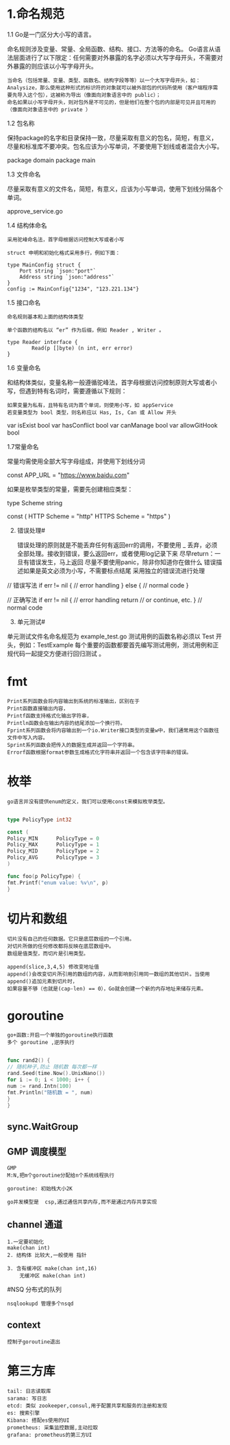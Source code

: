 # 1.命名规范

1.1 Go是一门区分大小写的语言。

命名规则涉及变量、常量、全局函数、结构、接口、方法等的命名。 Go语言从语法层面进行了以下限定：任何需要对外暴露的名字必须以大写字母开头，不需要对外暴露的则应该以小写字母开头。

    当命名（包括常量、变量、类型、函数名、结构字段等等）以一个大写字母开头，如：Analysize，那么使用这种形式的标识符的对象就可以被外部包的代码所使用（客户端程序需要先导入这个包），这被称为导出（像面向对象语言中的 public）；
    命名如果以小写字母开头，则对包外是不可见的，但是他们在整个包的内部是可见并且可用的（像面向对象语言中的 private ）

1.2 包名称

保持package的名字和目录保持一致，尽量采取有意义的包名，简短，有意义，尽量和标准库不要冲突。包名应该为小写单词，不要使用下划线或者混合大小写。

package domain package main

1.3 文件命名

尽量采取有意义的文件名，简短，有意义，应该为小写单词，使用下划线分隔各个单词。

approve_service.go

1.4 结构体命名

    采用驼峰命名法，首字母根据访问控制大写或者小写

    struct 申明和初始化格式采用多行，例如下面：

    type MainConfig struct {
        Port string `json:"port"`
        Address string `json:"address"`
    }
    config := MainConfig{"1234", "123.221.134"}

1.5 接口命名

    命名规则基本和上面的结构体类型

    单个函数的结构名以 “er” 作为后缀，例如 Reader , Writer 。

    type Reader interface {
            Read(p []byte) (n int, err error)
    }

1.6 变量命名

和结构体类似，变量名称一般遵循驼峰法，首字母根据访问控制原则大写或者小写，但遇到特有名词时，需要遵循以下规则：

    如果变量为私有，且特有名词为首个单词，则使用小写，如 appService
    若变量类型为 bool 类型，则名称应以 Has, Is, Can 或 Allow 开头

var isExist bool var hasConflict bool var canManage bool var allowGitHook bool

1.7常量命名

常量均需使用全部大写字母组成，并使用下划线分词

const APP_URL = "https://www.baidu.com"

如果是枚举类型的常量，需要先创建相应类型：

type Scheme string

const (
HTTP Scheme = "http"
HTTPS Scheme = "https"
)

2. 错误处理#

   错误处理的原则就是不能丢弃任何有返回err的调用，不要使用 _ 丢弃，必须全部处理。接收到错误，要么返回err，或者使用log记录下来 尽早return：一旦有错误发生，马上返回 尽量不要使用panic，除非你知道你在做什么
   错误描述如果是英文必须为小写，不需要标点结尾 采用独立的错误流进行处理

// 错误写法 if err != nil { // error handling } else { // normal code }

// 正确写法 if err != nil { // error handling return // or continue, etc. } // normal code

3. 单元测试#

单元测试文件名命名规范为 example_test.go 测试用例的函数名称必须以 Test 开头，例如：TestExample 每个重要的函数都要首先编写测试用例，测试用例和正规代码一起提交方便进行回归测试 。


# fmt
```text
Print系列函数会将内容输出到系统的标准输出，区别在于
Print函数直接输出内容，
Printf函数支持格式化输出字符串，
Println函数会在输出内容的结尾添加一个换行符。
Fprint系列函数会将内容输出到一个io.Writer接口类型的变量w中，我们通常用这个函数往文件中写入内容。
Sprint系列函数会把传入的数据生成并返回一个字符串。
Errorf函数根据format参数生成格式化字符串并返回一个包含该字符串的错误。

```
# 枚举

```text
go语言并没有提供enum的定义，我们可以使用const来模拟枚举类型。
```

```go

type PolicyType int32

const (
Policy_MIN      PolicyType = 0
Policy_MAX      PolicyType = 1
Policy_MID      PolicyType = 2
Policy_AVG      PolicyType = 3
)

func foo(p PolicyType) {
fmt.Printf("enum value: %v\n", p)
}

```

# 切片和数组

```text
切片没有自己的任何数据。它只是底层数组的一个引用。
对切片所做的任何修改都将反映在底层数组中。
数组是值类型，而切片是引用类型。

append(slice,3,4,5) 修改变地址值
append()会改变切片所引用的数组的内容，从而影响到引用同一数组的其他切片。当使用append()追加元素到切片时，
如果容量不够（也就是(cap-len) == 0），Go就会创建一个新的内存地址来储存元素。
```

# goroutine

```text
go+函数:开启一个单独的goroutine执行函数
多个 goroutine ,逆序执行
	 
```

```go
func rand2() {
// 随机种子,防止 随机数 每次都一样
rand.Seed(time.Now().UnixNano())
for i := 0; i < 1000; i++ {
num := rand.Intn(100)
fmt.Println("随机数 = ", num)
}
}
```

## sync.WaitGroup

## GMP 调度模型

```text
GMP
M:N,把m个goroutine分配给n个系统线程执行

goroutine: 初始栈大小2K

go并发模型是  csp,通过通信共享内存,而不是通过内存共享实现

```

## channel 通道
```text
1.一定要初始化
make(chan int)
2. 结构体 比较大,一般使用 指针

3. 含有缓冲区 make(chan int,16)
    无缓冲区 make(chan int)
```

#NSQ 分布式的队列
```text
nsqlookupd 管理多个nsqd
```

## context 
```text
控制子goroutine退出
```

# 第三方库
```text
tail: 日志读取库
sarama: 写日志
etcd: 类似 zookeeper,consul,用于配置共享和服务的注册和发现
es: 搜索引擎
Kibana: 搭配es使用的UI
prometheus: 采集监控数据,主动拉取
grafana: prometheus的第三方UI
```